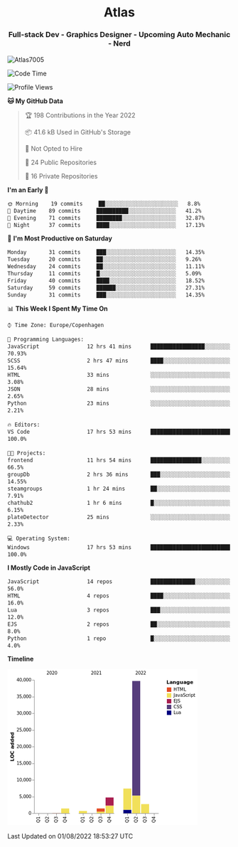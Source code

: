 <h1 align="center">Atlas</h1>
<h3 align="center">Full-stack Dev - Graphics Designer - Upcoming Auto Mechanic - Nerd</h3>

<p><img align="center" src="https://github-readme-stats.vercel.app/api/top-langs?username=Atlas7005&show_icons=true&locale=en&layout=compact" alt="Atlas7005" /></p>

<!--START_SECTION:waka-->
![Code Time](http://img.shields.io/badge/Code%20Time-639%20hrs%2020%20mins-blue)

![Profile Views](http://img.shields.io/badge/Profile%20Views-11-blue)

**🐱 My GitHub Data** 

> 🏆 198 Contributions in the Year 2022
 > 
> 📦 41.6 kB Used in GitHub's Storage 
 > 
> 🚫 Not Opted to Hire
 > 
> 📜 24 Public Repositories 
 > 
> 🔑 16 Private Repositories  
 > 
**I'm an Early 🐤** 

```text
🌞 Morning    19 commits     ██░░░░░░░░░░░░░░░░░░░░░░░   8.8% 
🌆 Daytime    89 commits     ██████████░░░░░░░░░░░░░░░   41.2% 
🌃 Evening    71 commits     ████████░░░░░░░░░░░░░░░░░   32.87% 
🌙 Night      37 commits     ████░░░░░░░░░░░░░░░░░░░░░   17.13%

```
📅 **I'm Most Productive on Saturday** 

```text
Monday       31 commits     ███░░░░░░░░░░░░░░░░░░░░░░   14.35% 
Tuesday      20 commits     ██░░░░░░░░░░░░░░░░░░░░░░░   9.26% 
Wednesday    24 commits     ██░░░░░░░░░░░░░░░░░░░░░░░   11.11% 
Thursday     11 commits     █░░░░░░░░░░░░░░░░░░░░░░░░   5.09% 
Friday       40 commits     ████░░░░░░░░░░░░░░░░░░░░░   18.52% 
Saturday     59 commits     ██████░░░░░░░░░░░░░░░░░░░   27.31% 
Sunday       31 commits     ███░░░░░░░░░░░░░░░░░░░░░░   14.35%

```


📊 **This Week I Spent My Time On** 

```text
⌚︎ Time Zone: Europe/Copenhagen

💬 Programming Languages: 
JavaScript               12 hrs 41 mins      █████████████████░░░░░░░░   70.93% 
SCSS                     2 hrs 47 mins       ████░░░░░░░░░░░░░░░░░░░░░   15.64% 
HTML                     33 mins             ░░░░░░░░░░░░░░░░░░░░░░░░░   3.08% 
JSON                     28 mins             ░░░░░░░░░░░░░░░░░░░░░░░░░   2.65% 
Python                   23 mins             ░░░░░░░░░░░░░░░░░░░░░░░░░   2.21%

🔥 Editors: 
VS Code                  17 hrs 53 mins      █████████████████████████   100.0%

🐱‍💻 Projects: 
frontend                 11 hrs 54 mins      ████████████████░░░░░░░░░   66.5% 
groupDb                  2 hrs 36 mins       ███░░░░░░░░░░░░░░░░░░░░░░   14.55% 
steamgroups              1 hr 24 mins        ██░░░░░░░░░░░░░░░░░░░░░░░   7.91% 
chathub2                 1 hr 6 mins         █░░░░░░░░░░░░░░░░░░░░░░░░   6.15% 
plateDetector            25 mins             ░░░░░░░░░░░░░░░░░░░░░░░░░   2.33%

💻 Operating System: 
Windows                  17 hrs 53 mins      █████████████████████████   100.0%

```

**I Mostly Code in JavaScript** 

```text
JavaScript               14 repos            ██████████████░░░░░░░░░░░   56.0% 
HTML                     4 repos             ████░░░░░░░░░░░░░░░░░░░░░   16.0% 
Lua                      3 repos             ███░░░░░░░░░░░░░░░░░░░░░░   12.0% 
EJS                      2 repos             ██░░░░░░░░░░░░░░░░░░░░░░░   8.0% 
Python                   1 repo              █░░░░░░░░░░░░░░░░░░░░░░░░   4.0%

```


**Timeline**

![Chart not found](https://raw.githubusercontent.com/Atlas7005/Atlas7005/master/charts/bar_graph.png) 


 Last Updated on 01/08/2022 18:53:27 UTC
<!--END_SECTION:waka-->
